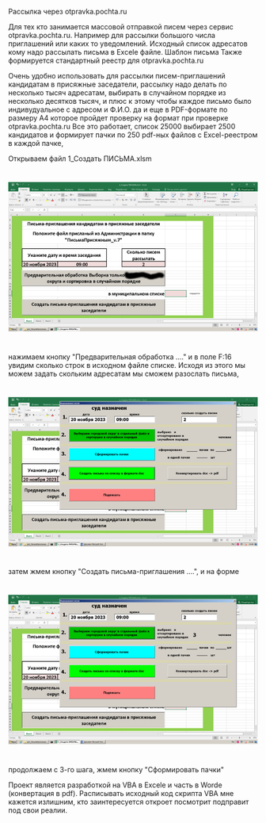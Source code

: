 Рассылка через otpravka.pochta.ru

Для тех кто занимается массовой отправкой писем через сервис otpravka.pochta.ru.
Например для рассылки большого числа приглашений или каких то уведомлений.
Исходный список адресатов  кому надо рассылать письма в Excele файле.
Шаблон письма
Также формируется стандартный реестр для otpravka.pochta.ru

  Очень удобно использовать для рассылки писем-приглашений кандидатам в присяжные заседатели,
рассылку надо делать по несколько тысяч адресатам, выбирать в случайном порядке из несколько
десятков тысяч, и плюс к этому чтобы каждое письмо было индивудуальное с адресом и Ф.И.О.
да и еще в PDF-формате по размеру A4 которое пройдет проверку на формат при проверке otpravka.pochta.ru
  Все это работает, список 25000 выбирает 2500 кандидатов и формирует пачки по 250 pdf-ных файлов 
с Excel-реестром в каждой пачке,   

Открываем файл 1_Создать ПИСЬМА.xlsm
#
 ![Image Alt](1.png)
#
 нажимаем кнопку "Предварительная обработка ...." и в поле F:16 увидим сколько строк в исходном файле списке.
 Исходя из этого мы можем задать скольким адресатам мы сможем разослать письма, 
 #
 ![Image Alt](2.png) 
#
 затем жмем кнопку "Создать письма-приглашения ....", и на форме 
#
 ![Image Alt](3.png) 
#
продолжаем с 3-го шага, жмем кнопку "Сформировать пачки"

  Проект является разработкой на VBA в Excele и часть в Worde (конвертация в pdf).
Расписывать исходный код скрипта VBA мне кажется излишним, 
кто заинтересуется откроет посмотрит подправит под свои реалии.
  
